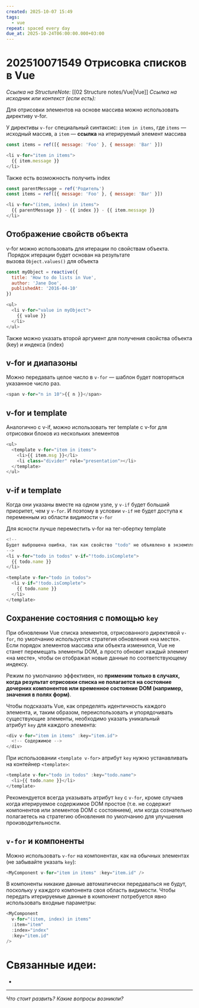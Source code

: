 ```yaml
---
created: 2025-10-07 15:49
tags:
  - vue
repeat: spaced every day
due_at: 2025-10-24T06:00:00.000+03:00
---
```

# 202510071549 Отрисовка списков в Vue

*Ссылка на StructureNote:* [[02 Structure notes/Vue|Vue]]
*Ссылка на исходник или контекст (если есть):* 

Для отрисовки элементов на основе массива можно использовать директиву v-for.

У директивы `v-for` специальный синтаксис: `item in items`, где `items` — исходный массив, а `item` — **ссылка** на итерируемый элемент массива

```js
const items = ref([{ message: 'Foo' }, { message: 'Bar' }])

<li v-for="item in items">
  {{ item.message }}
</li>
```

Также есть возможность получить index

```js
const parentMessage = ref('Родитель')
const items = ref([{ message: 'Foo' }, { message: 'Bar' }])

<li v-for="(item, index) in items">
  {{ parentMessage }} - {{ index }} - {{ item.message }}
</li>
```

## Отображение свойств объекта

v-for можно использовать для итерации по свойствам объекта.  Порядок итерации будет основан на результате вызова `Object.values()` для объекта

```js
const myObject = reactive({
  title: 'How to do lists in Vue',
  author: 'Jane Doe',
  publishedAt: '2016-04-10'
})
```

```js
<ul>
  <li v-for="value in myObject">
    {{ value }}
  </li>
</ul>
```

Также можно указать второй аргумент для получения свойства объекта (key) и индекса (index)

## v-for и диапазоны

Можно передавать целое число в `v-for` — шаблон будет повторяться указанное число раз.

```js
<span v-for="n in 10">{{ n }}</span>
```

## v-for и template

Аналогично с v-if,  можно использовать тег template с v-for для отрисовки блоков из нескольких элементов

```js
<ul>
  <template v-for="item in items">
    <li>{{ item.msg }}</li>
    <li class="divider" role="presentation"></li>
  </template>
</ul>
```

## v-if и template

Когда они указаны вместе на одном узле, у `v-if` будет больший приоритет, чем у `v-for`. И поэтому в условии `v-if` не будет доступа к переменным из области видимости `v-for`

Для ясности лучше переместить v-for на тег-обертку template

```js
<!--
Будет выброшена ошибка, так как свойство "todo" не объявлено в экземпляре.
-->
<li v-for="todo in todos" v-if="!todo.isComplete">
  {{ todo.name }}
</li>

<template v-for="todo in todos">
  <li v-if="!todo.isComplete">
    {{ todo.name }}
  </li>
</template>
```

## Сохранение состояния с помощью `key`

При обновлении Vue списка элементов, отрисованного директивой `v-for`, по умолчанию используется стратегия обновления «на месте». Если порядок элементов массива или объекта изменился, Vue не станет перемещать элементы DOM, а просто обновит каждый элемент «на месте», чтобы он отображал новые данные по соответствующему индексу.

Режим по умолчанию эффективен, но **применим только в случаях, когда результат отрисовки списка не полагается на состояние дочерних компонентов или временное состояние DOM (например, значения в полях форм)**.

Чтобы подсказать Vue, как определять идентичность каждого элемента, и, таким образом, переиспользовать и упорядочивать существующие элементы, необходимо указать уникальный атрибут `key` для каждого элемента:

```js
<div v-for="item in items" :key="item.id">
  <!-- Содержимое -->
</div>
```

При использовании `<template v-for>` атрибут `key` нужно устанавливать на контейнер `<template>`:

```js
<template v-for="todo in todos" :key="todo.name">
  <li>{{ todo.name }}</li>
</template>
```

Рекомендуется всегда указывать атрибут `key` с `v-for`, кроме случаев когда итерируемое содержимое DOM простое (т.е. не содержит компонентов или элементов DOM с состоянием), или когда сознательно полагаетесь на стратегию обновления по умолчанию для улучшения производительности.

## `v-for` и компоненты

Можно использовать `v-for` на компонентах, как на обычных элементах (не забывайте указать `key`):

```js
<MyComponent v-for="item in items" :key="item.id" />
```

В компоненты никакие данные автоматически передаваться не будут, поскольку у каждого компонента своя область видимости. Чтобы передать итерируемые данные в компонент потребуется явно использовать входные параметры: 

```js
<MyComponent
  v-for="(item, index) in items"
  :item="item"
  :index="index"
  :key="item.id"
/>
```

# Связанные идеи:

* 
---

*Что стоит развить? Какие вопросы возникли?*
